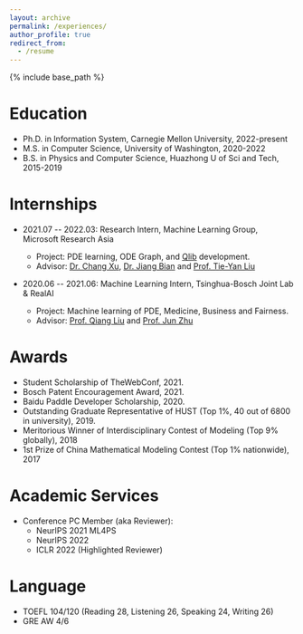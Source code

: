```yaml
---
layout: archive
permalink: /experiences/
author_profile: true
redirect_from:
  - /resume
---
```


{% include base_path %}

Education
======
* Ph.D. in Information System, Carnegie Mellon University, 2022-present
* M.S. in Computer Science, University of Washington, 2020-2022
* B.S. in Physics and Computer Science, Huazhong U of Sci and Tech, 2015-2019

Internships
======
* 2021.07 -- 2022.03: Research Intern, Machine Learning Group, Microsoft Research Asia 
  * Project: PDE learning, ODE Graph, and [Qlib](https://github.com/microsoft/qlib) development.
  * Advisor: [Dr. Chang Xu](https://scholar.google.com.hk/citations?user=uOCiy2gAAAAJ), [Dr. Jiang Bian](https://sites.google.com/view/jiangbian) and [Prof. Tie-Yan Liu](https://www.microsoft.com/en-us/research/people/tyliu/)

* 2020.06 -- 2021.06: Machine Learning Intern, Tsinghua-Bosch Joint Lab & RealAI
  * Project: Machine learning of PDE, Medicine, Business and Fairness.
  * Advisor: [Prof. Qiang Liu](https://john-qiangliu.tech/) and [Prof. Jun Zhu](http://ml.cs.tsinghua.edu.cn/~jun/index.shtml)

Awards
======
* Student Scholarship of TheWebConf, 2021.
* Bosch Patent Encouragement Award, 2021.
* Baidu Paddle Developer Scholarship, 2020.
* Outstanding Graduate Representative of HUST (Top 1%, 40 out of 6800 in university), 2019.
* Meritorious Winner of Interdisciplinary Contest of Modeling (Top 9% globally), 2018
* 1st Prize of China Mathematical Modeling Contest (Top 1% nationwide), 2017

Academic Services
======
* Conference PC Member (aka Reviewer):
  * NeurIPS 2021 ML4PS
  * NeurIPS 2022
  * ICLR 2022 (Highlighted Reviewer)
  
Language
======
* TOEFL 104/120 (Reading 28, Listening 26, Speaking 24, Writing 26)
* GRE AW 4/6
  
